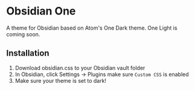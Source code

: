 # Obsidian One

A theme for Obsidian based on Atom's One Dark theme. One Light is coming soon.

## Installation

1. Download obsidian.css to your Obsidian vault folder
2. In Obsidian, click Settings -> Plugins make sure `Custom CSS` is enabled
3. Make sure your theme is set to dark!
